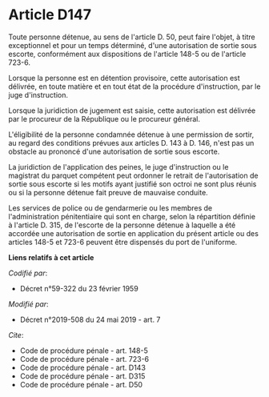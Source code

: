 # Article D147

Toute personne détenue, au sens de l'article D. 50, peut faire l'objet, à titre exceptionnel et pour un temps déterminé,
d'une autorisation de sortie sous escorte, conformément aux dispositions de l'article 148-5 ou de l'article 723-6. 

Lorsque la personne est en détention provisoire, cette autorisation est délivrée, en toute matière et en tout état de la
procédure d'instruction, par le juge d'instruction. 

Lorsque la juridiction de jugement est saisie, cette autorisation est délivrée par le procureur de la République ou le
procureur général. 

L'éligibilité de la personne condamnée détenue à une permission de sortir, au regard des conditions prévues aux articles D.
143 à D. 146, n'est pas un obstacle au prononcé d'une autorisation de sortie sous escorte. 

La juridiction de l'application des peines, le juge d'instruction ou le magistrat du parquet compétent peut ordonner le
retrait de l'autorisation de sortie sous escorte si les motifs ayant justifié son octroi ne sont plus réunis ou si la
personne détenue fait preuve de mauvaise conduite. 

Les services de police ou de gendarmerie ou les membres de l'administration pénitentiaire qui sont en charge, selon la
répartition définie à l'article D. 315, de l'escorte de la personne détenue à laquelle a été accordée une autorisation de
sortie en application du présent article ou des articles 148-5 et 723-6 peuvent être dispensés du port de l'uniforme.

**Liens relatifs à cet article**

_Codifié par_:

  - Décret n°59-322 du 23 février 1959

_Modifié par_:

  - Décret n°2019-508 du 24 mai 2019 - art. 7

_Cite_:

  - Code de procédure pénale - art. 148-5
  - Code de procédure pénale - art. 723-6
  - Code de procédure pénale - art. D143
  - Code de procédure pénale - art. D315
  - Code de procédure pénale - art. D50
